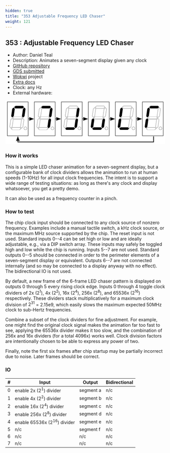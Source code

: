 ```yaml
---
hidden: true
title: "353 Adjustable Frequency LED Chaser"
weight: 121
---
```


## 353 : Adjustable Frequency LED Chaser

* Author: Daniel Teal
* Description: Animates a seven-segment display given any clock
* [GitHub repository](https://github.com/dteal/tt04-led-chaser)
* [GDS submitted](https://github.com/dteal/tt04-led-chaser/actions/runs/6122792647)
* [Wokwi](https://wokwi.com/projects/375288605206694913) project
* [Extra docs]()
* Clock: any Hz
* External hardware: 

![picture](images/picture.png)

### How it works

This is a simple LED chaser animation for a seven-segment display, but a configurable bank of clock dividers allows the animation to run at human speeds (1-10Hz) for all input clock frequencies. The intent is to support a wide range of testing situations: as long as there's any clock and display whatsoever, you get a pretty demo.

It can also be used as a frequency counter in a pinch.


### How to test

The chip clock input should be connected to any clock source of nonzero frequency. Examples include a manual tactile switch, a kHz clock source, or the maximum MHz source supported by the chip. The reset input is not used. Standard inputs 0--4 can be set high or low and are ideally adjustable, e.g., via a DIP switch array. These inputs may safely be toggled high and low while the chip is running. Inputs 5--7 are not used. Standard outputs 0--5 should be connected in order to the perimeter elements of a seven-segment display or equivalent. Outputs 6--7 are not connected internally (and so may be connected to a display anyway with no effect). The bidirectional IO is not used.

By default, a new frame of the 6-frame LED chaser pattern is displayed on outputs 0 through 5 every rising clock edge. Inputs 0 through 4 toggle clock dividers of 2x ($2^1$), 4x ($2^2$), 16x ($2^4$), 256x ($2^8$), and 65536x ($2^{16}$) respectively. These dividers stack multiplicatively for a maximum clock division of $2^31$ = 2.15e9, which easily slows the maximum expected 50MHz clock to sub-Hertz frequencies.

Combine a subset of the clock dividers for fine adjustment. For example, one might find the original clock signal makes the animation far too fast to see, applying the 65536x divider makes it too slow, and the combination of 256x and 16x dividers (for a total 4096x) works well. Clock division factors are intentionally chosen to be able to express any power of two.

Finally, note the first six frames after chip startup may be partially incorrect due to noise. Later frames should be correct.


### IO

| # | Input        | Output       | Bidirectional      |
|---|--------------|--------------| -------------------|
| 0 | enable 2x ($2^1$) divider  | segment a | n/c |
| 1 | enable 4x ($2^2$) divider  | segment b | n/c |
| 2 | enable 16x ($2^4$) divider  | segment c | n/c |
| 3 | enable 256x ($2^8$) divider  | segment d | n/c |
| 4 | enable 65536x ($2^{16}$) divider  | segment e | n/c |
| 5 | n/c  | segment f | n/c |
| 6 | n/c  | n/c | n/c |
| 7 | n/c  | n/c | n/c |

